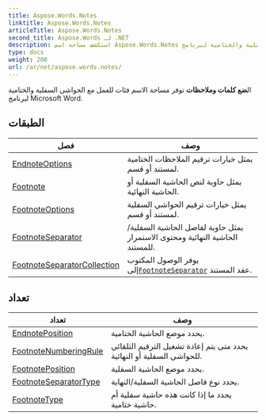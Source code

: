```yaml
---
title: Aspose.Words.Notes
linktitle: Aspose.Words.Notes
articleTitle: Aspose.Words.Notes
second_title: Aspose.Words لـ .NET
description: استكشف مساحة اسم Aspose.Words.Notes لإدارة الحواشي السفلية والختامية لبرنامج Microsoft Word بسهولة، مما يعزز تجربة تحرير المستندات لديك.
type: docs
weight: 200
url: /ar/net/aspose.words.notes/
---
```

ال**ضع كلمات وملاحظات** توفر مساحة الاسم فئات للعمل مع الحواشي السفلية والختامية لبرنامج Microsoft Word.

## الطبقات

| فصل | وصف |
| --- | --- |
| [EndnoteOptions](./endnoteoptions/) | يمثل خيارات ترقيم الملاحظات الختامية لمستند أو قسم. |
| [Footnote](./footnote/) | يمثل حاوية لنص الحاشية السفلية أو الحاشية النهائية. |
| [FootnoteOptions](./footnoteoptions/) | يمثل خيارات ترقيم الحواشي السفلية لمستند أو قسم. |
| [FootnoteSeparator](./footnoteseparator/) | يمثل حاوية لفاصل الحاشية السفلية/الحاشية النهائية ومحتوى الاستمرار للمستند. |
| [FootnoteSeparatorCollection](./footnoteseparatorcollection/) | يوفر الوصول المكتوب إلى[`FootnoteSeparator`](../aspose.words.notes/footnoteseparator/) عقد المستند. |
## تعداد

| تعداد | وصف |
| --- | --- |
| [EndnotePosition](./endnoteposition/) | يحدد موضع الحاشية الختامية. |
| [FootnoteNumberingRule](./footnotenumberingrule/) | يحدد متى يتم إعادة تشغيل الترقيم التلقائي للحواشي السفلية أو النهائية. |
| [FootnotePosition](./footnoteposition/) | يحدد موضع الحاشية السفلية. |
| [FootnoteSeparatorType](./footnoteseparatortype/) | يحدد نوع فاصل الحاشية السفلية/النهاية. |
| [FootnoteType](./footnotetype/) | يحدد ما إذا كانت هذه حاشية سفلية أم حاشية ختامية. |
